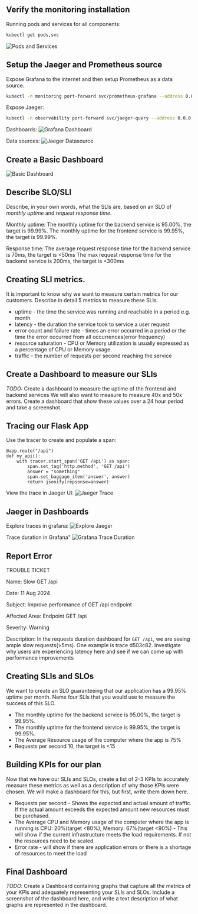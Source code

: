 ## Verify the monitoring installation

Running pods and services for all components:
```bash
kubectl get pods,svc
```
![Pods and Services](./answer-img/pods-services.png)


## Setup the Jaeger and Prometheus source
Expose Grafana to the internet and then setup Prometheus as a data source.

```bash
kubectl -n monitoring port-forward svc/prometheus-grafana --address 0.0.0.0 3000:80
```
Expose Jaeger:
```bash
kubectl -n observability port-forward svc/jaeger-query --address 0.0.0.0 16686:16686
```
Dashboards:
![Grafana Dashboard](./answer-img/grafana-dashboard.png)

Data sources:
![Jaeger Datasource](./answer-img/grafana-data-sources.png)

## Create a Basic Dashboard

![Basic Dashboard](./answer-img/grafana-simple-prometheus-dashboard.png)

## Describe SLO/SLI
Describe, in your own words, what the SLIs are, based on an SLO of *monthly uptime* and *request response time*.

Monthly uptime:
    The monthly uptime for the backend service is 95.00%, the target is 99.99%.
    The monthly uptime for the frontend service is 99.95%, the target is 99.99%.

Response time:
    The average request response time for the backend service is 70ms, the target is <50ms
    The max request response time for the backend service is 200ms, the target is <300ms

## Creating SLI metrics.
It is important to know why we want to measure certain metrics for our customers. Describe in detail 5 metrics to measure these SLIs. 
 
 - uptime - the time the service was running and reachable in a period e.g. month
 - latency - the duration the service took to service a user request
 - error count and failure rate - times an error occurred in a period or the time the error occurred from all occurrences(error frequency) 
 - resource saturation - CPU or Memory utilization is usually expressed as a percentage of CPU or Memory usage.
 - traffic - the number of requests per second reaching the service

## Create a Dashboard to measure our SLIs
*TODO:* Create a dashboard to measure the uptime of the frontend and backend services We will also want to measure to measure 40x and 50x errors. Create a dashboard that show these values over a 24 hour period and take a screenshot.

## Tracing our Flask App
Use the tracer to create and populate a span:
```
@app.route("/api")
def my_api():
    with tracer.start_span('GET /api') as span:
        span.set_tag('http.method', 'GET /api')
        answer = "something"
        span.set_baggage_item('answer', answer)
        return jsonify(repsonse=answer)
```

View the trace in Jaeger UI:
![Jaeger Trace](./answer-img/jaeger-trace.png)

## Jaeger in Dashboards
Explore traces in grafana:
![Explore Jaeger](./answer-img/jaeger-trace-grafana.png)

Trace duration in Grafana"
![Grafana Trace Duration](./answer-img/jaeger-trace-duration.png)
## Report Error

TROUBLE TICKET

Name: 
Slow GET /api 

Date: 
11 Aug 2024

Subject: 
Improve performance of GET /api endpoint

Affected Area: 
Endpoint GET /api

Severity: 
Warning

Description:
In the requests duration dashboard for `GET /api`, we are seeing ample slow requests(>5ms).
One example is trace d503c82. Investigate why users are experiencing latency here and see if we can come up with performance improvements

## Creating SLIs and SLOs
We want to create an SLO guaranteeing that our application has a 99.95% uptime per month. Name four SLIs that you would use to measure the success of this SLO.
- The monthly uptime for the backend service is 95.00%, the target is 99.95%.
- The monthly uptime for the frontend service is 99.95%, the target is 99.95%.
- The Average Resource usage of the computer where the app is 75%
- Requests per second 10, the target is <15

## Building KPIs for our plan
Now that we have our SLIs and SLOs, create a list of 2-3 KPIs to accurately measure these metrics as well as a description of why those KPIs were chosen. We will make a dashboard for this, but first, write them down here.
- Requests per second - Shows the expected and actual amount of traffic. If the actual amount exceeds the expected amount new resources must be purchased. 
- The Average CPU and Memory usage of the computer where the app is running is CPU: 20%(target <80%), Memory: 67%(target <90%) - This will show if the current infrastructure meets the load requirements. If not the resources need to be scaled.
- Error rate - will show if there are application errors or there is a shortage of resources to meet the load

## Final Dashboard
*TODO*: Create a Dashboard containing graphs that capture all the metrics of your KPIs and adequately representing your SLIs and SLOs. Include a screenshot of the dashboard here, and write a text description of what graphs are represented in the dashboard.  
